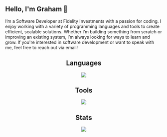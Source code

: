 ## Hello, I'm Graham 👋

I’m a Software Developer at Fidelity Investments with a passion for coding. I enjoy working with a variety of programming languages and tools to create efficient, scalable solutions. Whether I’m building something from scratch or improving an existing system, I’m always looking for ways to learn and grow. If you're interested in software development or want to speak with me, feel free to reach out via email!

<h2 align="center"> Languages </h2>
<p align="center">
  <a href="https://skillicons.dev">
    <img src="https://skillicons.dev/icons?i=next,react,angular,js,ts,html,tailwind,java,maven,spring,python" />
  </a>
</p>

<h2 align="center"> Tools </h2>
<p align="center">
  <a href="https://skillicons.dev">
    <img src="https://skillicons.dev/icons?i=vscode,idea,jenkins,docker,vercel,github,git,supabase" />
  </a>
</p>

<h2 align="center"> Stats </h2>

<p align="center">
<img src="https://komarev.com/ghpvc/?username=lambegraham&color=blueviolet&style=for-the-badge" />
</p>

<!--
**lambegraham/lambegraham** is a ✨ _special_ ✨ repository because its `README.md` (this file) appears on your GitHub profile.

Here are some ideas to get you started:

- 🔭 I’m currently working on ...
- 🌱 I’m currently learning ...
- 👯 I’m looking to collaborate on ...
- 🤔 I’m looking for help with ...
- 💬 Ask me about ...
- 📫 How to reach me: ...
- 😄 Pronouns: ...
- ⚡ Fun fact: ...
-->
